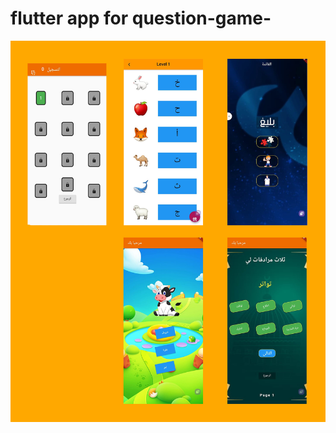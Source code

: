 # flutter app for  question-game-



![alt text](https://github.com/m7mda3yad/question-game/blob/main/game.png)
